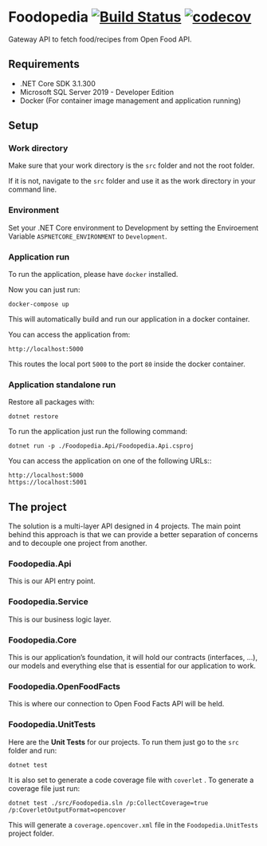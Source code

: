 # Foodopedia [![Build Status](https://travis-ci.com/alopes2/Foodopedia.svg?token=Ez5vcDho5XVCHGCQaAoh&branch=master)](https://travis-ci.com/alopes2/Foodopedia) [![codecov](https://codecov.io/gh/alopes2/Foodopedia/branch/master/graph/badge.svg?token=KJ80GLW8IS)](https://codecov.io/gh/alopes2/Foodopedia)

Gateway API to fetch food/recipes from Open Food API.

## Requirements

* .NET Core SDK 3.1.300
* Microsoft SQL Server 2019 - Developer Edition
* Docker (For container image management and application running)

## Setup

### Work directory

Make sure that your work directory is the `src` folder and not the root folder.

If it is not, navigate to the `src` folder and use it as the work directory in your command line.


### Environment

Set your .NET Core environment to Development by setting the Enviroement Variable `ASPNETCORE_ENVIRONMENT` to `Development`.

### Application run

To run the application, please have `docker` installed.

Now you can just run:

```
docker-compose up
```

This will automatically build and run our application in a docker container.

You can access the application from:

```
http://localhost:5000
```

This routes the local port `5000` to the port `80` inside the docker container.

### Application standalone run

Restore all packages with:

```
dotnet restore
```

To run the application just run the following command:

```
dotnet run -p ./Foodopedia.Api/Foodopedia.Api.csproj
```

You can access the application on one of the following URLs::

```
http://localhost:5000
https://localhost:5001
```

## The project

The solution is a multi-layer API designed in 4 projects.
The main point behind this approach is that we can provide a better separation of concerns and to decouple one project from another.

### Foodopedia.Api

This is our API entry point.

### Foodopedia.Service

This is our business logic layer.

### Foodopedia.Core

This is our application’s foundation, it will hold our contracts (interfaces, …), our models and everything else that is essential for our application to work.

### Foodopedia.OpenFoodFacts

This is where our connection to Open Food Facts API will be held.

### Foodopedia.UnitTests

Here are the **Unit Tests** for our projects. To run them just go to the `src` folder and run:

`dotnet test`

It is also set to generate a code coverage file with `coverlet` . To generate a coverage file just run:

`dotnet test ./src/Foodopedia.sln /p:CollectCoverage=true /p:CoverletOutputFormat=opencover`

This will generate a `coverage.opencover.xml` file in the `Foodopedia.UnitTests` project folder.